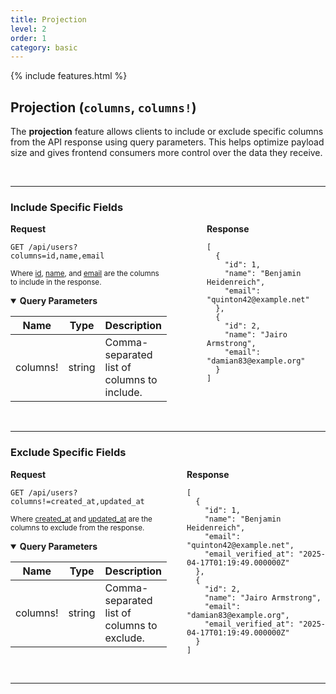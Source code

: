 ```yaml
---
title: Projection
level: 2
order: 1
category: basic
---
```


{% include features.html %}

## Projection (`columns`, `columns!`)

The **projection** feature allows clients to include or exclude specific columns from the API response using query parameters. This helps optimize payload size and gives frontend consumers more control over the data they receive.

<br>

---

### Include Specific Fields

<div style="display: flex; gap: 2rem; align-items: flex-start;" class="req-res">

<div style="flex: 1;" class="highlight">
<strong>Request</strong>

<pre class="highlight"><code>GET /api/users?columns=id,name,email</code></pre>

<sup>Where <ins>id</ins>, <ins>name</ins>, and <ins>email</ins> are the columns to include in the response.</sup>

<details open class="sup">
<summary><strong>Query Parameters</strong></summary>

| Name     | Type   | Description                                 |
|----------|--------|---------------------------------------------|
| columns! | string | Comma-separated list of columns to include. |
</details>

</div>

---

<div style="flex: 1;">
<strong>Response</strong>

<pre><code>[
  {
    "id": 1,
    "name": "Benjamin Heidenreich",
    "email": "quinton42@example.net"
  },
  {
    "id": 2,
    "name": "Jairo Armstrong",
    "email": "damian83@example.org"
  }
]
</code></pre>
</div>

</div>

<br>

---

### Exclude Specific Fields

<div style="display: flex; gap: 2rem; align-items: flex-start;" class="req-res">

<div style="flex: 1;" class="highlight">
<strong>Request</strong>

<pre class="highlight"><code>GET /api/users?columns!=created_at,updated_at</code></pre>

<sup>Where <ins>created_at</ins> and <ins>updated_at</ins> are the columns to exclude from the response.</sup>

<details open class="sup">
<summary><strong>Query Parameters</strong></summary>

| Name    | Type   | Description                                |
|---------|--------|--------------------------------------------|
| columns! | string | Comma-separated list of columns to exclude. |
</details>

</div>

<div style="flex: 1;">
<strong>Response</strong>

<pre><code>[
  {
    "id": 1,
    "name": "Benjamin Heidenreich",
    "email": "quinton42@example.net",
    "email_verified_at": "2025-04-17T01:19:49.000000Z"
  },
  {
    "id": 2,
    "name": "Jairo Armstrong",
    "email": "damian83@example.org",
    "email_verified_at": "2025-04-17T01:19:49.000000Z"
  }
]
</code></pre>
</div>

</div>

<br>

---
